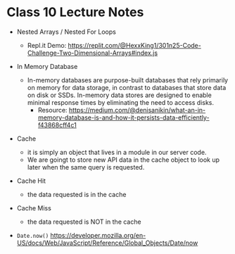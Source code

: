 # Class 10 Lecture Notes

- Nested Arrays / Nested For Loops
  - Repl.it Demo: <https://replit.com/@HexxKing1/301n25-Code-Challenge-Two-Dimensional-Arrays#index.js>

- In Memory Database
  - In-memory databases are purpose-built databases that rely primarily on memory for data storage, in contrast to databases that store data on disk or SSDs. In-memory data stores are designed to enable minimal response times by eliminating the need to access disks.
    - Resource: <https://medium.com/@denisanikin/what-an-in-memory-database-is-and-how-it-persists-data-efficiently-f43868cff4c1>
- Cache
  - it is simply an object that lives in a module in our server code.
  - We are goingt to store new API data in the cache object to look up later when the same query is requested.
- Cache Hit
  - the data requested is in the cache
- Cache Miss
  - the data requested is NOT in the cache
- `Date.now()` <https://developer.mozilla.org/en-US/docs/Web/JavaScript/Reference/Global_Objects/Date/now>

